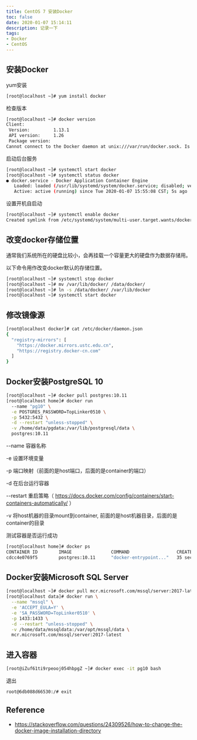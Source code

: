```yaml
---
title: CentOS 7 安装Docker
toc: false
date: 2020-01-07 15:14:11
description: 记录一下
tags:
- Docker
- CentOS
---
```


## 安装Docker

yum安装

```bash
[root@localhost ~]# yum install docker
```

检查版本

```bash
[root@localhost ~]# docker version
Client:
 Version:         1.13.1
 API version:     1.26
 Package version: 
Cannot connect to the Docker daemon at unix:///var/run/docker.sock. Is the docker daemon running?
```

启动后台服务

```bash
[root@localhost ~]# systemctl start docker
[root@localhost ~]# systemctl status docker
● docker.service - Docker Application Container Engine
   Loaded: loaded (/usr/lib/systemd/system/docker.service; disabled; vendor preset: disabled)
   Active: active (running) since Tue 2020-01-07 15:55:08 CST; 5s ago
```

设置开机自启动

```bash
[root@localhost ~]# systemctl enable docker
Created symlink from /etc/systemd/system/multi-user.target.wants/docker.service to /usr/lib/systemd/system/docker.service.
```

## 改变docker存储位置

通常我们系统所在的硬盘比较小，会再挂载一个容量更大的硬盘作为数据存储用。

以下命令用作改变docker默认的存储位置。

```bash
[root@localhost ~]# systemctl stop docker
[root@localhost ~]# mv /var/lib/docker/ /data/docker/
[root@localhost ~]# ln -s /data/docker/ /var/lib/docker
[root@localhost ~]# systemctl start docker
```

## 修改镜像源

```bash
[root@localhost docker]# cat /etc/docker/daemon.json 
{
  "registry-mirrors": [
    "https://docker.mirrors.ustc.edu.cn",
    "https://registry.docker-cn.com"
  ]
}
```

## Docker安装PostgreSQL 10

```bash
[root@localhost ~]# docker pull postgres:10.11
[root@localhost home]# docker run 
  --name "pg10" \
  -e POSTGRES_PASSWORD=TopLinker0510 \
  -p 5432:5432 \
  -d --restart "unless-stopped" \
  -v /home/data/pgdata:/var/lib/postgresql/data \
  postgres:10.11
```

--name 容器名称

-e 设置环境变量

-p 端口映射（前面的是host端口，后面的是container的端口）

-d 在后台运行容器

--restart 重启策略（ https://docs.docker.com/config/containers/start-containers-automatically/ ）

-v  将host机器的目录mount到container, 前面的是host机器目录，后面的是container的目录

测试容器是否运行成功

```bash
[root@localhost home]# docker ps
CONTAINER ID        IMAGE               COMMAND                  CREATED             STATUS              PORTS                    NAMES
cdcc4e0769f5        postgres:10.11      "docker-entrypoint..."   35 seconds ago      Up 34 seconds       0.0.0.0:5432->5432/tcp   pg10
```

## Docker安装Microsoft SQL Server

```bash
[root@localhost ~]# docker pull mcr.microsoft.com/mssql/server:2017-latest
[root@localhost data]# docker run \
  --name "mssql" \
  -e 'ACCEPT_EULA=Y' \
  -e 'SA_PASSWORD=TopLinker0510' \
  -p 1433:1433 \
  -d --restart "unless-stopped" \
  -v /home/data/mssqldata:/var/opt/mssql/data \
  mcr.microsoft.com/mssql/server:2017-latest
```

## 进入容器

```bash
[root@iZuf61ti9rpeooj054hbpgZ ~]# docker exec -it pg10 bash
```

退出

```bash
root@6db088d66530:/# exit
```

## Reference

-  https://stackoverflow.com/questions/24309526/how-to-change-the-docker-image-installation-directory 